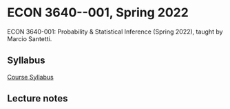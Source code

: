 # ECON 3640--001, Spring 2022


ECON 3640-001: Probability &amp; Statistical Inference (Spring 2022), taught by Marcio Santetti.



## Syllabus

[Course Syllabus](/syllabus/syllabus_3640_sp22.pdf)




## Lecture notes
